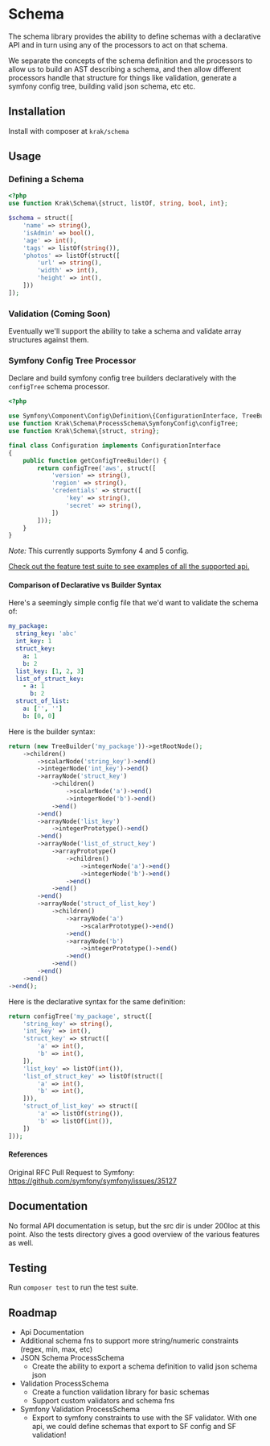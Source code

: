 # Schema

The schema library provides the ability to define schemas with a declarative API and in turn using any of the processors to act on that schema.

We separate the concepts of the schema definition and the processors to allow us to build an AST describing a schema, and then allow different processors handle that structure for things like validation, generate a symfony config tree, building valid json schema, etc etc.

## Installation

Install with composer at `krak/schema`

## Usage

### Defining a Schema

```php
<?php
use function Krak\Schema\{struct, listOf, string, bool, int};

$schema = struct([
    'name' => string(),
    'isAdmin' => bool(),
    'age' => int(),
    'tags' => listOf(string()),
    'photos' => listOf(struct([
        'url' => string(),
        'width' => int(),
        'height' => int(),
    ]))
]);
```

### Validation (Coming Soon)

Eventually we'll support the ability to take a schema and validate array structures against them.

### Symfony Config Tree Processor

Declare and build symfony config tree builders declaratively with the `configTree` schema processor.

```php
<?php

use Symfony\Component\Config\Definition\{ConfigurationInterface, TreeBuilder};
use function Krak\Schema\ProcessSchema\SymfonyConfig\configTree;
use function Krak\Schema\{struct, string};

final class Configuration implements ConfigurationInterface
{
    public function getConfigTreeBuilder() {
        return configTree('aws', struct([
            'version' => string(),
            'region' => string(),
            'credentials' => struct([
                'key' => string(),
                'secret' => string(),
            ])
        ]));
    }
}
```

*Note:* This currently supports Symfony 4 and 5 config.

[Check out the feature test suite to see examples of all the supported api.](test/feature/SymfonyConfigTest.php)

#### Comparison of Declarative vs Builder Syntax

Here's a seemingly simple config file that we'd want to validate the schema of:

```yaml
my_package:
  string_key: 'abc'
  int_key: 1
  struct_key:
    a: 1
    b: 2
  list_key: [1, 2, 3]
  list_of_struct_key:
    - a: 1
      b: 2
  struct_of_list:
    a: ['', '']
    b: [0, 0]
```

Here is the builder syntax:

```php
return (new TreeBuilder('my_package'))->getRootNode();
    ->children()
        ->scalarNode('string_key')->end()
        ->integerNode('int_key')->end()
        ->arrayNode('struct_key')
            ->children()
                ->scalarNode('a')->end()
                ->integerNode('b')->end()
            ->end()
        ->end()
        ->arrayNode('list_key')
            ->integerPrototype()->end()
        ->end()
        ->arrayNode('list_of_struct_key')
            ->arrayPrototype()
                ->children()
                    ->integerNode('a')->end()
                    ->integerNode('b')->end()
                ->end()
            ->end()
        ->end()
        ->arrayNode('struct_of_list_key')
            ->children()
                ->arrayNode('a')
                    ->scalarPrototype()->end()
                ->end()
                ->arrayNode('b')
                    ->integerPrototype()->end()
                ->end()
            ->end()
        ->end()
    ->end()
->end();
```

Here is the declarative syntax for the same definition:

```php
return configTree('my_package', struct([
    'string_key' => string(),
    'int_key' => int(),
    'struct_key' => struct([
        'a' => int(),
        'b' => int(),
    ]),
    'list_key' => listOf(int()),
    'list_of_struct_key' => listOf(struct([
        'a' => int(),
        'b' => int(),
    ])),
    'struct_of_list_key' => struct([
        'a' => listOf(string()),
        'b' => listOf(int()),
    ])
]));
```

#### References

Original RFC Pull Request to Symfony: https://github.com/symfony/symfony/issues/35127

## Documentation

No formal API documentation is setup, but the src dir is under 200loc at this point. Also the tests directory gives a good overview of the various features as well.

## Testing

Run `composer test` to run the test suite.

## Roadmap

- Api Documentation
- Additional schema fns to support more string/numeric constraints (regex, min, max, etc)
- JSON Schema ProcessSchema
  - Create the ability to export a schema definition to valid json schema json
- Validation ProcessSchema
  - Create a function validation library for basic schemas
  - Support custom validators and schema fns
- Symfony Validation ProcessSchema
  - Export to symfony constraints to use with the SF validator. With one api, we could define schemas that export to SF config and SF validation!
